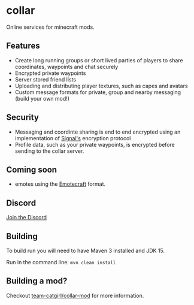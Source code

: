 # collar

Online services for minecraft mods.

## Features
* Create long running groups or short lived parties of players to share coordinates, waypoints and chat securely
* Encrypted private waypoints
* Server stored friend lists
* Uploading and distributing player textures, such as capes and avatars
* Custom message formats for private, group and nearby messaging (build your own mod!)

## Security
* Messaging and coordinte sharing is end to end encrypted using an implementation of [Signal's](https://signal.org) encryption protocol
* Profile data, such as your private waypoints, is encrypted before sending to the collar server.

## Coming soon
* emotes using the [Emotecraft](https://github.com/KosmX/emotes) format.

## Discord
[Join the Discord](https://discord.gg/EG2e9dkPBf)

## Building
To build run you will need to have Maven 3 installed and JDK 15.

Run in the command line:
`mvn clean install`

## Building a mod?

Checkout [team-catgirl/collar-mod](https://github.com/team-catgirl/collar-mod) for more information.
